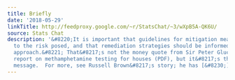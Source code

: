 ```yaml
---
title: Briefly
date: '2018-05-29'
linkTitle: http://feedproxy.google.com/~r/StatsChat/~3/wXpB5A-QK6U/
source: Stats Chat
description: '&#8220;It is important that guidelines for mitigation measures are proportionate
  to the risk posed, and that remediation strategies should be informed by a risk-based
  approach.&#8221; That&#8217;s not the money quote from Sir Peter Gluckman&#8217;s
  report on methamphetamine testing for houses (PDF), but it&#8217;s the generic StatsChat
  message.  For more, see Russell Brown&#8217;s story; he has [&#8230;]'
---
```

